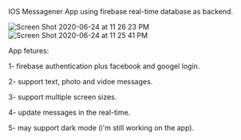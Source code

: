 IOS Messagener App using firebase real-time database as backend.

![Screen Shot 2020-06-24 at 11 26 23 PM](https://user-images.githubusercontent.com/48182243/85624172-29152500-b672-11ea-9d91-23fc8c4d8637.png)      ![Screen Shot 2020-06-24 at 11 25 41 PM](https://user-images.githubusercontent.com/48182243/85624264-4c3fd480-b672-11ea-81e7-6ebd433a62dd.png)



App fetures:

1- firebase authentication plus facebook and googel login.

2- support text, photo and vidoe messages.

3- support multiple screen sizes.

4- update messages in the real-time.

5- may support dark mode (i'm still working on the app).
